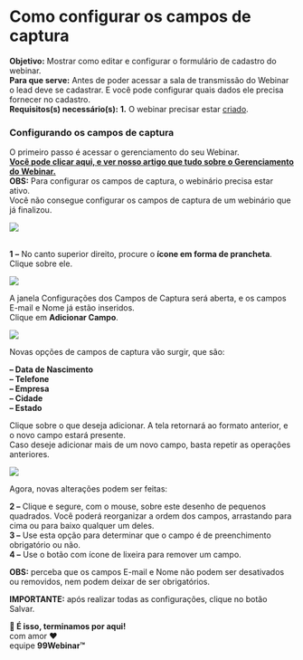 # Como configurar os campos de captura

**Objetivo:** Mostrar como editar e configurar o formulário de cadastro do webinar.\
**Para que serve:** Antes de poder acessar a sala de transmissão do Webinar o lead deve se cadastrar. E você pode configurar quais dados ele precisa fornecer no cadastro.\
**Requisitos(s) necessário(s):** **1.** O webinar precisar estar [criado](https://suporte.love/criacao-webinar/).

### **Configurando os campos de captura**

O primeiro passo é acessar o gerenciamento do seu Webinar.\
[**Você pode clicar aqui, e ver nosso artigo que tudo sobre o Gerenciamento do Webinar.**](https://suporte.love/gerenciamento-do-webinar/)\
**OBS:** Para configurar os campos de captura, o webinário precisa estar ativo.\
Você não consegue configurar os campos de captura de um webinário que já finalizou.

![](https://legado.leadlovers.site/wp-content/uploads/2019/04/2-22-1024x92.png)

\
**1** **–** No canto superior direito, procure o **ícone em forma de prancheta**. Clique sobre ele.

[![](https://legado.leadlovers.site/wp-content/uploads/2020/09/99-form-fields-config-add.png)](https://legado.leadlovers.site/wp-content/uploads/2020/09/99-form-fields-config-add.png)

A janela Configurações dos Campos de Captura será aberta, e os campos E-mail e Nome já estão inseridos.\
Clique em **Adicionar Campo**.

[![](https://legado.leadlovers.site/wp-content/uploads/2020/09/99-form-fields-config-2.png)](https://legado.leadlovers.site/wp-content/uploads/2020/09/99-form-fields-config-2.png)

Novas opções de campos de captura vão surgir, que são:

**– Data de Nascimento**\
**– Telefone**\
**– Empresa**\
**– Cidade**\
**– Estado**

Clique sobre o que deseja adicionar. A tela retornará ao formato anterior, e o novo campo estará presente.\
Caso deseje adicionar mais de um novo campo, basta repetir as operações anteriores.

![](https://legado.leadlovers.site/wp-content/uploads/2019/04/2-21-1024x489.png)

Agora, novas alterações podem ser feitas:

**2 –** Clique e segure, com o mouse, sobre este desenho de pequenos quadrados. Você poderá reorganizar a ordem dos campos, arrastando para cima ou para baixo qualquer um deles.\
**3 –** Use esta opção para determinar que o campo é de preenchimento obrigatório ou não.\
**4 –** Use o botão com ícone de lixeira para remover um campo.

**OBS:** perceba que os campos E-mail e Nome não podem ser desativados ou removidos, nem podem deixar de ser obrigatórios.

**IMPORTANTE:** após realizar todas as configurações, clique no botão Salvar.

**🏁 É isso, terminamos por aqui!**\
com amor ❤\
equipe **99Webinar™**

